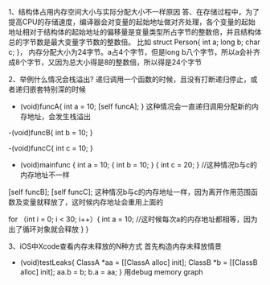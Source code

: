 1、结构体占用内存空间大小与实际分配大小不一样原因
答、在存储过程中，为了提高CPU的存储速度，编译器会对变量的起始地址做对齐处理，各个变量的起始地址相对于结构体的起始地址的偏移量是变量类型所占字节的整数倍，并且结构体总的字节数是最大变量字节数的整数倍。
比如 struct Person{
int a;
long b;
char c;
}，
内存分配大小为24字节。a占4个字节，但是long b八个字节，所以a会补齐成8个字节，又因为总大小得是8的整数倍，所以得是24个字节

2、举例什么情况会栈溢出?
递归调用一个函数的时候，且没有打断递归停止，或者递归嵌套特别深的时候
- (void)funcA{
int a = 10;
[self funcA];
} 
这种情况会一直递归调用分配新的内存地址，会发生栈溢出

-(void)funcB{
int b = 10;
}

-(void)funcC{
int c = 10;
}

- (void)mainfunc
{
int a = 10;
{
int b = 10;
}
{
int c = 20;
}
//这种情况b与c的内存地址不一样

[self funcB];
[self funcC];
这种情况b与c的内存地址一样，因为离开作用范围函数及变量就释放了，这时候内存地址会重用上面的

for （int i = 0; i < 30; i++）{
int a = 10;
//这时候每次a的内存地址都相等，因为出了循环对象就会释放
}
}

3、iOS中Xcode查看内存未释放的N种方式
首先构造内存未释放情景
- (void)testLeaks{
    ClassA *aa = [[ClassA alloc] init];
    ClassB *b = [[ClassB alloc] init];
    aa.b = b;
    b.a = aa;
}  用debug memory graph
